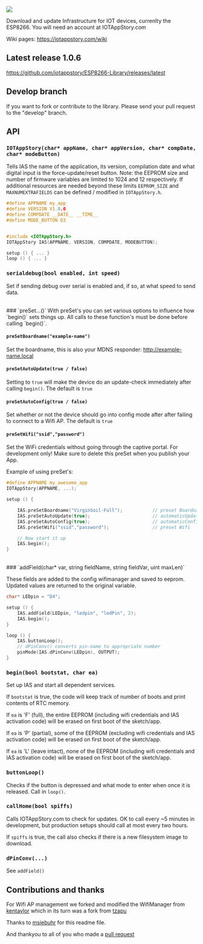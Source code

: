 <img src="https://github.com/iotappstory/ESP8266-Library/blob/master/readme.jpg"/>

Download and update Infrastructure for IOT devices, currenlty the ESP8266. You will need an account at IOTAppStory.com

Wiki pages: https://iotappstory.com/wiki

## Latest release 1.0.6
https://github.com/iotappstory/ESP8266-Library/releases/latest

## Develop branch

If you want to fork or contribute to the library. Please send your pull request to the "develop" branch.
</br>

## API

### `IOTAppStory(char* appName, char* appVersion, char* compDate, char* modeButton)`

Tells IAS the name of the application, its version, compilation date and what
digital input is the force-update/reset button. Note: the EEPROM size and number of firmware variables are limited to 1024 and 12 respectively. If additional resources are needed beyond these limits `EEPROM_SIZE` and `MAXNUMEXTRAFIELDS` can be defined / modified in `IOTAppStory.h`.

```c
#define APPNAME my_app
#define VERSION V1.0.0
#define COMPDATE __DATE__ __TIME__
#define MODE_BUTTON D3


#include <IOTAppStory.h>
IOTAppStory IAS(APPNAME, VERSION, COMPDATE, MODEBUTTON);

setup () { ... }
loop () { ... }
```

### `serialdebug(bool enabled, int speed)`

Set if sending debug over serial is enabled and, if so, at what speed to send
data.


</br>
### `preSet...()`
With preSet's you can set various options to influence how `begin()` sets things up. All calls to
these function's must be done before calling `begin()`.

#### `preSetBoardname("example-name")`
Set the boardname, this is also your MDNS responder: http://example-name.local

#### `preSetAutoUpdate(true / false)`
Setting to `true` will make the device do an update-check immediately after calling `begin()`. The default is `true`

#### `preSetAutoConfig(true / false)`
Set whether or not the device should go into config mode after after failing to connect to a Wifi AP. The default is `true`

#### `preSetWifi("ssid","password")`
Set the WiFi credentials without going through the captive portal. For development only! Make sure to delete this preSet when you publish your App.


Example of using preSet's:
```c
#define APPNAME my_awesome_app
IOTAppStory(APPNAME, ...);

setup () {

    IAS.preSetBoardname("VirginSoil-Full");           // preset Boardname
    IAS.preSetAutoUpdate(true);                       // automaticUpdate (true, false)
    IAS.preSetAutoConfig(true);                       // automaticConfig (true, false)
    IAS.preSetWifi("ssid","password");                // preset Wifi

    // Now start it up
    IAS.begin();
}
```


</br>
### `addField(char* var, string fieldName, string fieldVar, uint maxLen)`

These fields are added to the config wifimanager and saved to eeprom.  Updated
values are returned to the original variable.

```c
char* LEDpin = "D4";

setup () {
    IAS.addField(LEDpin, "ledpin", "ledPin", 2);
    IAS.begin();
}

loop () {
    IAS.buttonLoop();
    // dPinConv() converts pin-name to appropriate number
    pinMode(IAS.dPinConv(LEDpin), OUTPUT);
}
```

### `begin(bool bootstat, char ea)`

Set up IAS and start all dependent services. 

If `bootstat` is true, the code will keep track of number of boots and print
contents of RTC memory.

If `ea` is 'F' (full), the entire EEPROM (including wifi credentials and IAS activation code) will be
erased on first boot of the sketch/app.

If `ea` is 'P' (partial), some of the EEPROM (excluding wifi credentials and IAS activation code) will be
erased on first boot of the sketch/app.

If `ea` is 'L' (leave intact), none of the EEPROM (including wifi credentials and IAS activation code) will be
erased on first boot of the sketch/app.

### `buttonLoop()`

Checks if the button is depressed and what mode to enter when once it is
released. Call in `loop()`.

### `callHome(bool spiffs)`

Calls IOTAppStory.com to check for updates. OK to call every ~5 minutes in
development, but production setups should call at most every two hours.

If `spiffs` is true, the call also checks if there is a new filesystem image to
download.

### `dPinConv(...)`

See `addField()`

## Contributions and thanks

For Wifi AP management we forked and modified the WifiManager from [kentaylor](https://github.com/kentaylor/WiFiManager) which in its turn was a fork from [tzapu](https://github.com/tzapu/WiFiManager)

Thanks to [msiebuhr](https://github.com/msiebuhr) for this readme file.

And thankyou to all of you who made a [pull request](https://github.com/iotappstory/ESP8266-Library/graphs/contributors)
